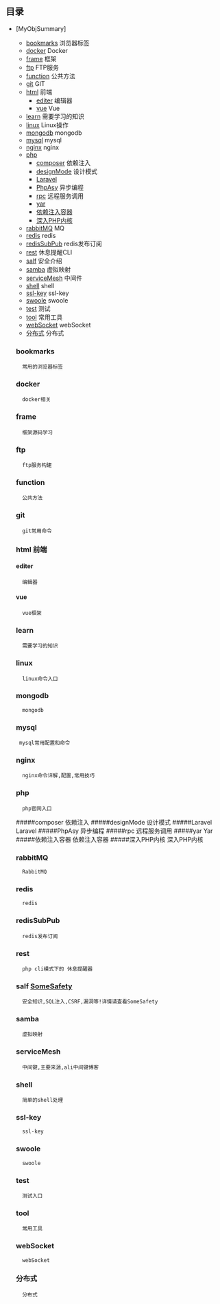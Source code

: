 ## 目录
- [MyObjSummary]
  - [bookmarks](#bookmarks) 浏览器标签
  - [docker](#docker)       Docker
  - [frame](#frame) 		 框架
  - [ftp](#ftp) 		     FTP服务
  - [function](#function)  公共方法
  - [git](#git) 		     GIT
  - [html](#html)           前端
    - [editer](#editer)      编辑器
    - [vue](#vue)      Vue
  - [learn](#learn)         需要学习的知识  
  - [linux](http://man.linuxde.net) 				Linux操作
  - [mongodb](#mongodb)     mongodb 
  - [mysql](#mysql)     mysql 
  - [nginx](#nginx)     nginx 
  - [php](http://php.net)
    - [composer](#composer) 依赖注入  
    - [designMode](#designMode) 设计模式  
    - [Laravel](#Laravel)  
    - [PhpAsy](#PhpAsy) 异步编程  
    - [rpc](#rpc) 远程服务调用  
    - [yar](#yar) 
    - [依赖注入容器](#依赖注入容器)  
    - [深入PHP内核](#深入PHP内核)  
  - [rabbitMQ](#RabbitMQ)					MQ 
  - [redis](#redis)					redis  
  - [redisSubPub](#redisSubPub)		redis发布订阅  
  - [rest](#rest)					休息提醒CLI
  - [salf](#salf)					安全介绍
  - [samba](#samba)				虚拟映射 
  - [serviceMesh](#serviceMesh)   中间件
  - [shell](#shell)   shell
  - [ssl-key](#ssl-key)   ssl-key
  - [swoole](#swool)   swoole
  - [test](#test)   测试
  - [tool](#tool)   常用工具
  - [webSocket](#webSocket)   webSocket
  - [分布式](#分布式)   分布式 

   ### bookmarks
        常用的浏览器标签
   ### docker
        docker相关
   ### frame
        框架源码学习
   ### ftp
        ftp服务构建     
   ### function
        公共方法          
   ### git
        git常用命令     
   ### html 前端
   #### editer 
        编辑器    
   #### vue 
        vue框架        
   ### learn
        需要学习的知识    
   ### linux
        linux命令入口      
   ### mongodb
        mongodb    
   ### mysql
       mysql常用配置和命令      
   ### nginx
        nginx命令详解,配置,常用技巧      
   ### php
        php官网入口 
     #####composer 依赖注入
     #####designMode 设计模式
     #####Laravel Laravel
     #####PhpAsy 异步编程
     #####rpc 远程服务调用
     #####yar Yar
     #####依赖注入容器 依赖注入容器
     #####深入PHP内核 深入PHP内核
   ### rabbitMQ
        RabbitMQ     
   ### redis
        redis      
   ### redisSubPub
        redis发布订阅      
   ### rest
        php cli模式下的 休息提醒器      
   ### salf   [SomeSafety](https://github.com/sdfjklmin/SomeSafety)
        安全知识,SQL注入,CSRF,漏洞等!详情请查看SomeSafety
   ### samba
        虚拟映射      
   ### serviceMesh
        中间键,主要来源,ali中间键博客      
   ### shell
        简单的shell处理      
   ### ssl-key
        ssl-key      
   ### swoole
        swoole      
   ### test
        测试入口      
   ### tool
        常用工具      
   ### webSocket
        webSocket 
   ### 分布式
        分布式                                                                                                                                                